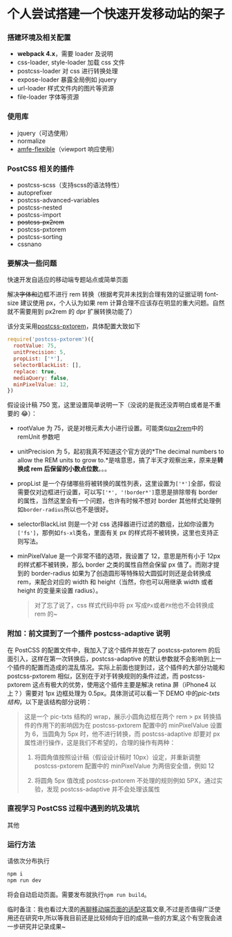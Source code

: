 # 个人尝试搭建一个快速开发移动站的架子

### 搭建环境及相关配置

- **webpack 4.x**，需要 loader 及说明
- css-loader, style-loader 加载 css 文件
- postcss-loader 对 css 进行转换处理
- expose-loader 暴露全局例如 jquery
- url-loader 样式文件内的图片等资源
- file-loader 字体等资源

### 使用库

- jquery（可选使用）
- normalize
- [amfe-flexible](https://github.com/amfe/lib-flexible)（viewport 响应使用）

### PostCSS 相关的插件

- postcss-scss（支持scss的语法特性）
- autoprefixer
- postcss-advanced-variables
- postcss-nested
- postcss-import
- ~~postcss-px2rem~~
- postcss-pxtorem
- postcss-sorting
- cssnano

### 要解决一些问题

快速开发自适应的移动端专题站点或简单页面

解决~~字体和~~边框不进行 rem 转换（根据考究并未找到合理有效的证据证明 font-size 建议使用 px，个人认为如果 rem 计算合理不应该存在明显的重大问题。自然就不需要用到 px2rem 的 dpr 扩展转换功能了）

该分支采用[postcss-pxtorem](https://github.com/cuth/postcss-pxtorem)，具体配置大致如下

```javascript
require('postcss-pxtorem')({
  rootValue: 75,
  unitPrecision: 5,
  propList: ['*'],
  selectorBlackList: [],
  replace: true,
  mediaQuery: false,
  minPixelValue: 12,
})
```

假设设计稿 750 宽，这里设置简单说明一下（没说的是我还没弄明白或者是不重要的 😂）：

- rootValue 为 75，说是对根元素大小进行设置。可能类似[px2rem](https://www.npmjs.com/package/px2rem)中的 remUnit 参数吧

- unitPrecision 为 5，起初我真不知道这个官方说的*The decimal numbers to allow the REM units to grow to.*是啥意思，搞了半天才观察出来，原来是**转换成 rem 后保留的小数点位数**。。。

- propList 是一个存储哪些将被转换的属性列表，这里设置为`['*']`全部，假设需要仅对边框进行设置，可以写`['*', '!border*']`意思是排除带有 border 的属性，当然这里会有一个问题，也许有时候不想对 border 其他样式处理例如`border-radius`所以也不是很好。

- selectorBlackList 则是一个对 css 选择器进行过滤的数组，比如你设置为`['fs']`，那例如`fs-xl`类名，里面有关 px 的样式将不被转换，这里也支持正则写法。

- minPixelValue 是一个非常不错的选项，我设置了 12，意思是所有小于 12px 的样式都不被转换，那么 border 之类的属性自然会保留 px 值了。而刚才提到的 border-radius 如果为了创造圆形等特殊较大圆弧时则还是会转换成 rem，来配合对应的 width 和 height（当然，你也可以用继承 width 或者 height 的变量来设置 radius）。

  > 对了忘了说了，css 样式代码中将 px 写成`Px`或者`PX`他也不会转换成 rem 的~

### 附加：前文提到了一个插件 postcss-adaptive 说明

在 PostCSS 的配置文件中，我加入了这个插件并放在了 postcss-pxtorem 的后面引入，这样在第一次转换后，postcss-adaptive 的默认参数就不会影响到上一个插件的配置而造成的混乱情况。实际上前面也提到过，这个插件的大部分功能和 postcss-pxtorem 相似，区别在于对于转换规则的条件过滤，而 postcss-pxtorem 这点有极大的优势，使用这个插件主要是解决 retina 屏（iPhone4 以上？）需要对 1px 边框处理为 0.5px。具体测试可以看一下 DEMO 中的*pic-txts 结构*，以下是该结构部分说明：

> 这是一个 pic-txts 结构的 wrap，展示小圆角边框在两个 rem > px 转换插件的作用下的影响因为在 postcss-pxtorem 配置中的 minPixelValue 设置为 6，当圆角为 5px 时，他不进行转换，而 postcss-adaptive 却要对 px 属性进行操作，这是我们不希望的，合理的操作有两种：
>
> 1. 将圆角值按照设计稿（假设设计稿时 10px）设定，并重新调整 postcss-pxtorem 配置中的 minPixelValue 为两倍安全值，例如 12
>
> 2. 将圆角 5px 值改成 postcss-pxtorem 不处理的规则例如 5PX，通过实验，发现 postcss-adaptive 并不会处理该属性

### 直视学习 PostCSS 过程中遇到的坑及填坑

其他

### 运行方法

请依次分布执行

```javascript
npm i
npm run dev
```

将会自动启动页面。需要发布就执行`npm run build`。

临时备注：我也看过大漠的[再聊移动端页面的适配](http://www.w3cplus.com/css/vw-for-layout.html)这篇文章,不过是否值得广泛使用还在研究中,所以等我目前还是比较倾向于旧的成熟一些的方案,这个有空我会进一步研究并记录成果~
